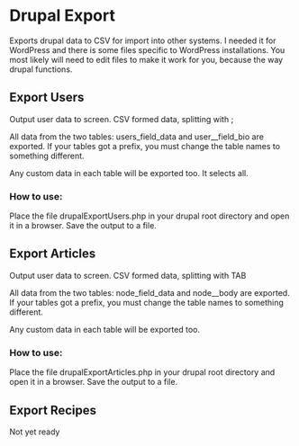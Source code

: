 # Drupal Export
Exports drupal data to CSV for import into other systems. I needed it for WordPress and there is some files specific to WordPress installations. 
You most likely will need to edit files to make it work for you, because the way drupal functions.


## Export Users
Output user data to screen. CSV formed data, splitting with ;

All data from the two tables: users_field_data and user__field_bio are exported.
If your tables got a prefix, you must change the table names to something different.

Any custom data in each table will be exported too. It selects all.

### How to use:
Place the file drupalExportUsers.php in your drupal root directory and open it in a browser. Save the output to a file.

## Export Articles
Output user data to screen. CSV formed data, splitting with TAB

All data from the two tables: node_field_data and node__body are exported.
If your tables got a prefix, you must change the table names to something different.

Any custom data in each table will be exported too. 

### How to use:
Place the file drupalExportArticles.php in your drupal root directory and open it in a browser. Save the output to a file.

## Export Recipes
Not yet ready
